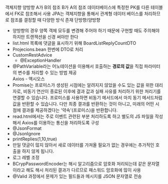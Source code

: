 객체지향 양방향 A가 B의 참조 B가 A의 참조
데이터베이스에 특정한 PK를 다른 테이블에서 FK로 참조해서 사용
JPA는 객체지향을 통해서 관계형 데이터 베이스를 처리하므로 참조를 결정할 때 다양한 방식 존재
단방향/양방향
* 양방향의 경우 양쪽 객체 모두를 변경해 주어야 하기 때문에 구현할 때도 주의해야 하지만 트랜잭션을 신경 써야만 한다
* list.html 목록에 댓글을 표시하기 위해 BoardListReplyCountDTO
* Projecions.bean 한번에 DTO로 처리
* CustomRestAdvice
  *  @ExceptionHandler
* @PathVariable라는 어노테이션을 이용해서 호출하는 **경로의 값**을 직접 파라미터의 변수를 처리할 수 있는 방법 제공  
Axios - 액시오스
* Promise는 프로미스가 생성된 시점에는 알려지지 않았을 수도 있는 값을 위한 대리자로, 비동기 연산이 종료된 이후에 결과 값과 실패 사유를 처리하기 위한 처리기를 연결할 수 있습니다. 프로미스를 사용하면 비동기 메서드에서 마치 동기 메서드처럼 값을 반환할 수 있습니다. 다만 최종 결과를 반환하는 것이 아니고, 미래의 어떤 시점에 결과를 제공하겠다는 '약속'(프로미스)을 반환합니다.
* read.html에서는 주로 이벤트 관련된 부분 처리하도록 하고 별도의 JS 파일을 작성해서 Axios를 이용하는 통신을 처리하도록 구성
* @JsonFormat
* @JsonIgnore
* printReplies(1,10,true)
* 만일 댓글이 많지 않아서 새로 데이터를 가져올 필요가 없는 경우에는 추가적인 호출을 하지 않게 됩니다.
* 로그 레벨 조정
* BCrypPasswordEncoder는 해시 알고리즘으로 암호화 처리되는데 같은 문자열이라고 해도 해시 처리된 결과가 다르므로 패스워드 암호화에 많이 사용
* @Valid 과정에서 문제가 있는 필드들과 메시지를 JSON 문자열로 전송  
